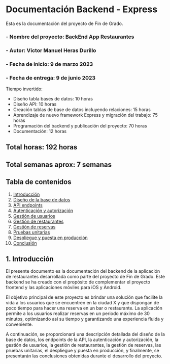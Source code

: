 # Documentación Backend - Express

Esta es la documentación del proyecto de Fin de Grado.

### - **Nombre del proyecto:** BackEnd App Restaurantes
### - **Autor:** Victor Manuel Heras Durillo
### - **Fecha de inicio:** 9 de marzo 2023
### - **Fecha de entrega:** 9 de junio 2023

Tiempo invertido:
- Diseño tabla bases de datos: 10 horas
- Diseño API: 10 horas
- Creación tablas de base de datos incluyendo relaciones: 15 horas
- Aprendizaje de nuevo framework Express y migración del trabajo: 75 horas
- Programación del backend y publicación del proyecto: 70 horas
- Documentación: 12 horas

## Total horas: 192 horas
## Total semanas aprox: 7 semanas

## Tabla de contenidos

1. [Introducción](#introducción)
2. [Diseño de la base de datos](#diseño-de-la-base-de-datos)
3. [API endpoints](#api-endpoints)
4. [Autenticación y autorización](#autenticación-y-autorización)
5. [Gestión de usuarios](#gestión-de-usuarios)
6. [Gestión de restaurantes](#gestión-de-restaurantes)
7. [Gestión de reservas](#gestión-de-reservas)
8. [Pruebas unitarias](#pruebas-unitarias)
9. [Despliegue y puesta en producción](#despliegue-y-puesta-en-producción)
10. [Conclusión](#conclusión)


## 1. Introducción

El presente documento es la documentación del backend de la aplicación de restaurantes desarrollada como parte del proyecto de Fin de Grado. Este backend se ha creado con el propósito de complementar el proyecto frontend y las aplicaciones móviles para iOS y Android. 

El objetivo principal de este proyecto es brindar una solución que facilite la vida a los usuarios que se encuentren en la ciudad X y que dispongan de poco tiempo para hacer una reserva en un bar o restaurante. La aplicación permite a los usuarios realizar reservas en un periodo máximo de 30 minutos, optimizando así su tiempo y garantizando una experiencia fluida y conveniente.

A continuación, se proporcionará una descripción detallada del diseño de la base de datos, los endpoints de la API, la autenticación y autorización, la gestión de usuarios, la gestión de restaurantes, la gestión de reservas, las pruebas unitarias, el despliegue y puesta en producción, y finalmente, se presentarán las conclusiones obtenidas durante el desarrollo del proyecto.

